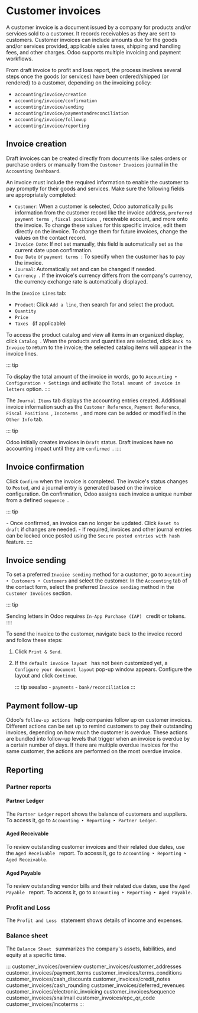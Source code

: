 # Customer invoices

A customer invoice is a document issued by a company for products and/or
services sold to a customer. It records receivables as they are sent to
customers. Customer invoices can include amounts due for the goods
and/or services provided, applicable sales taxes, shipping and handling
fees, and other charges. Odoo supports multiple invoicing and payment
workflows.


From draft invoice to profit and loss report, the process involves
several steps once the goods (or services) have been ordered/shipped (or
rendered) to a customer, depending on the invoicing policy:

- `accounting/invoice/creation`
- `accounting/invoice/confirmation`
- `accounting/invoice/sending`
- `accounting/invoice/paymentandreconciliation`
- `accounting/invoice/followup`
- `accounting/invoice/reporting`

## Invoice creation 

Draft invoices can be created directly from documents like sales orders
or purchase orders or manually from the
`Customer Invoices` journal in the
`Accounting Dashboard`.

An invoice must include the required information to enable the customer
to pay promptly for their goods and services. Make sure the following
fields are appropriately completed:

- `Customer`: When a customer is
  selected, Odoo automatically pulls information from the customer
  record like the invoice address,
  `preferred payment terms `,
  `fiscal positions `, receivable account, and more onto the invoice. To change
  these values for this specific invoice, edit them directly on the
  invoice. To change them for future invoices, change the values on the
  contact record.
- `Invoice Date`: If not set
  manually, this field is automatically set as the current date upon
  confirmation.
- `Due Date` or
  `payment terms `: To specify when the customer has to pay the invoice.
- `Journal`: Automatically set and
  can be changed if needed.
- `Currency `.
  If the invoice\'s currency differs from the company\'s currency, the
  currency exchange rate is automatically displayed.

In the `Invoice Lines` tab:

- `Product`: Click
  `Add a line`, then search for and
  select the product.
- `Quantity`
- `Price`
- `Taxes ` (if applicable)

To access the product catalog and view all items in an organized
display, click `Catalog
`. When the products and quantities are selected, click
`Back to Invoice` to return to the
invoice; the selected catalog items will appear in the invoice lines.

::: tip

To display the total amount of the invoice in words, go to
`Accounting ‣
Configuration ‣ Settings` and
activate the `Total amount of invoice in letters` option.
::::

The `Journal Items` tab displays the
accounting entries created. Additional invoice information such as the
`Customer Reference`,
`Payment Reference`, `Fiscal
Positions `,
`Incoterms `,
and more can be added or modified in the `Other Info` tab.

::: tip

Odoo initially creates invoices in `Draft` status. Draft invoices have no accounting impact until
they are `confirmed `.
::::


## Invoice confirmation 

Click `Confirm` when the invoice is
completed. The invoice\'s status changes to `Posted`, and a journal entry is generated based on the invoice
configuration. On confirmation, Odoo assigns each invoice a unique
number from a defined `sequence
`.

::: tip

\- Once confirmed, an invoice can no longer be updated. Click
`Reset to draft` if changes are
needed. - If required, invoices and other journal entries can be locked
once posted using the
`Secure posted entries with hash ` feature.
::::

## Invoice sending 

To set a preferred `Invoice sending`
method for a customer, go to
`Accounting ‣ Customers ‣ Customers` and select the customer. In the
`Accounting` tab of the contact form,
select the preferred `Invoice sending` method in the `Customer Invoices` section.

::: tip

Sending letters in Odoo requires
`In-App Purchase (IAP) ` credit or tokens.
::::

To send the invoice to the customer, navigate back to the invoice record
and follow these steps:

1.  Click `Print & Send`.

2.  If the
    `default invoice layout ` has not been customized yet, a
    `Configure your document layout`
    pop-up window appears. Configure the layout and click
    `Continue`.

    ::: tip
     seealso
\- `payments` -
`bank/reconciliation`
:::

## Payment follow-up 

Odoo\'s `follow-up actions ` help companies follow up on customer invoices. Different
actions can be set up to remind customers to pay their outstanding
invoices, depending on how much the customer is overdue. These actions
are bundled into follow-up levels that trigger when an invoice is
overdue by a certain number of days. If there are multiple overdue
invoices for the same customer, the actions are performed on the most
overdue invoice.

## Reporting 

### Partner reports 

#### Partner Ledger 

The `Partner Ledger` report shows the
balance of customers and suppliers. To access it, go to
`Accounting ‣ Reporting ‣ Partner Ledger`.

#### Aged Receivable 

To review outstanding customer invoices and their related due dates, use
the `Aged Receivable
`
report. To access it, go to `Accounting ‣
Reporting ‣ Aged Receivable`.

#### Aged Payable 

To review outstanding vendor bills and their related due dates, use the
`Aged Payable
`
report. To access it, go to `Accounting ‣
Reporting ‣ Aged Payable`.

### Profit and Loss 

The
`Profit and Loss ` statement shows details of income and expenses.

### Balance sheet 

The
`Balance Sheet ` summarizes the company\'s assets, liabilities, and equity at
a specific time.

::: 
customer_invoices/overview customer_invoices/customer_addresses
customer_invoices/payment_terms customer_invoices/terms_conditions
customer_invoices/cash_discounts customer_invoices/credit_notes
customer_invoices/cash_rounding customer_invoices/deferred_revenues
customer_invoices/electronic_invoicing customer_invoices/sequence
customer_invoices/snailmail customer_invoices/epc_qr_code
customer_invoices/incoterms
:::
